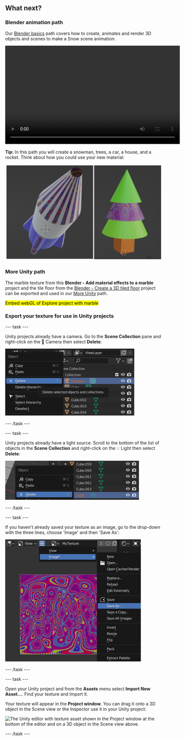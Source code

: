 ## What next?

### Blender animation path

Our [Blender basics](https://projects.raspberrypi.org/en/pathways/blender-basics) path covers how to create, animates and render 3D objects and scenes to make a Snow scene animation:

<video width="560" height="315" controls>
<source src="resources/snow-scene-rendered.mkv" type="video/mp4">
Your browser does not support WebM video, try FireFox or Chrome
</video>

**Tip:** In this path you will create a snowman, trees, a car, a house, and a rocket. Think about how you could use your new material:

![A rocket and a tree side by side. Each is partially coloured by the new material.](images/other-objects.png)

### More Unity path

The marble texture from this **Blender - Add material effects to a marble** project and the tile floor from the [Blender - Create a 3D tiled floor](https://projects.raspberrypi.org/en/projects/blender-marble) project can be exported and used in our [More Unity](https://projects.raspberrypi.org/en/pathways/more-unity) path. 

<mark>Embed webGL of Explore project with marble</mark>

### Export your texture for use in Unity projects

--- task ---

Unity projects already have a camera. Go to the **Scene Collection** pane and right-click on the 🎥 Camera then select **Delete**: 

![The 'Camera' is selected in the 'Scene Collection' pane. Right-click has been used on the camera to open a new menu. 'Delete' is highlighted.](images/delete-camera.png)

--- /task ---

--- task ---

Unity projects already have a light source. Scroll to the bottom of the list of objects in the **Scene Collection** and right-click on the 💡 Light then select **Delete**:

![The 'Light' is selected in the 'Scene Collection' pane. Right-click has been used on the Light to open a new menu. 'Delete' is highlighted.](images/delete-light.png)

--- /task ---

--- task ---

If you haven't already saved your texture as an image, go to the drop-down with the three lines, choose 'Image' and then 'Save As':

![A screenshot showing the menu with three lines leading to the 'Image' option with the 'Save As' option highlighted.](images/save-texture.png)

--- /task ---

--- task ---

Open your Unity project and from the **Assets** menu select **Import New Asset...**. Find your texture and Import it. 

Your texture will appear in the **Project window**. You can drag it onto a 3D object in the Scene view or the Inspector use it in your Unity project:

![The Unity editor with texture asset shown in the Project window at the bottom of the editor and on a 3D object in the Scene view above.](images/unity-floor.png)

--- /task ---